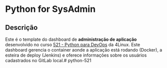 # Python for SysAdmin

## Descrição

Este é o template do dashboard de **administração de aplicação** desenvolvido no curso [521 - Python para DevOps](https://www.4linux.com.br/cursos/python) da 4Linux. Este dashboard gerencia o container aonde a aplicação está rodando (Docker), a esteira de deploy (Jenkins) e oferece informações sobre os usuários cadastrados no GitLab local.# python-521
